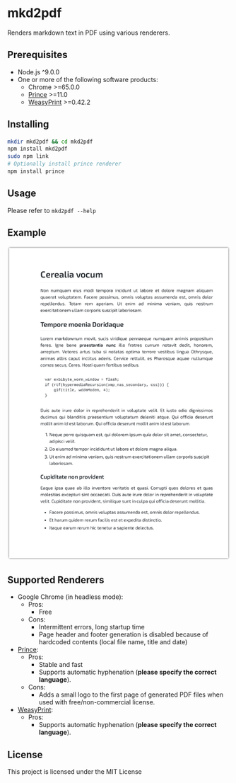# mkd2pdf
Renders markdown text in PDF using various renderers.

## Prerequisites
 - Node.js ^9.0.0
 - One or more of the following software products:
     - Chrome >=65.0.0
     - [Prince](https://www.princexml.com/) >=11.0
     - [WeasyPrint](http://weasyprint.org/) >=0.42.2

## Installing
```bash
mkdir mkd2pdf && cd mkd2pdf
npm install mkd2pdf
sudo npm link
# Optionally install prince renderer
npm install prince
```

## Usage
Please refer to `mkd2pdf --help`

## Example
![lorem ipsum](https://raw.githubusercontent.com/ivoronin/mkd2pdf/master/example/example.png)

## Supported Renderers
 - Google Chrome (in headless mode):
     - Pros:
         - Free
     - Cons:
         - Intermittent errors, long startup time
         - Page header and footer generation is disabled because of hardcoded contents (local file name, title and date)
 - [Prince](https://www.princexml.com/):
     - Pros:
         - Stable and fast
         - Supports automatic hyphenation (**please specify the correct language**).
     - Cons:
         - Adds a small logo to the first page of generated PDF files when used with free/non-commercial license.
 - [WeasyPrint](http://weasyprint.org/):
     - Pros:
         - Supports automatic hyphenation (**please specify the correct language**).

## License
This project is licensed under the MIT License
